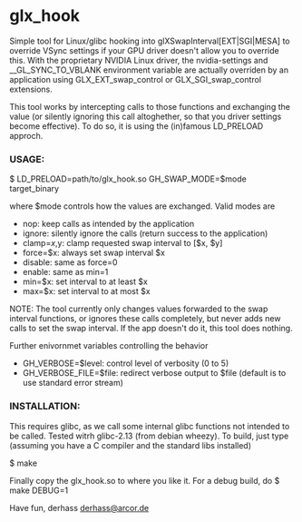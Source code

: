 glx_hook
========

Simple tool for Linux/glibc hooking into glXSwapInterval[EXT|SGI|MESA] to
override VSync settings if your GPU driver doesn't allow you to override
this. With the proprietary NVIDIA Linux driver, the nvidia-settings and
__GL_SYNC_TO_VBLANK environment variable are actually overriden by an
application using GLX_EXT_swap_control or GLX_SGI_swap_control extensions.

This tool works by intercepting calls to those functions and exchanging the
value (or silently ignoring this call altoghether, so that you driver
settings become effective). To do so, it is using the (in)famous LD_PRELOAD
approch.

### USAGE:

$ LD_PRELOAD=path/to/glx_hook.so GH_SWAP_MODE=$mode target_binary

where $mode controls how the values are exchanged. Valid modes are
* nop: keep calls as intended by the application
* ignore: silently ignore the calls (return success to the application)
* clamp=$x,$y: clamp requested swap interval to [$x, $y]
* force=$x: always set swap interval $x
* disable: same as force=0
* enable: same as min=1
* min=$x: set interval to at least $x
* max=$x: set interval to at most $x

NOTE: The tool currently only changes values forwarded to the swap interval
functions, or ignores these calls completely, but never adds new calls
to set the swap interval. If the app doesn't do it, this tool does nothing.

Further enivornmet variables controlling the behavior
* GH_VERBOSE=$level: control level of verbosity (0 to 5)
* GH_VERBOSE_FILE=$file: redirect verbose output to $file (default is to use
			   standard error stream)

### INSTALLATION:

This requires glibc, as we call some internal glibc functions not intended to
be called. Tested witrh glibc-2.13 (from debian wheezy). To build, just type
(assuming you have a C compiler and the standard libs installed)

$ make

Finally copy the glx_hook.so to where you like it. For a debug build, do
$ make DEBUG=1

Have fun,
     derhass <derhass@arcor.de>

